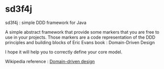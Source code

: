 sd3f4j
===================
sd3f4j : simple DDD framework for Java

A simple abstract framework that provide some markers that you are free to use in your projects.
Those markers are a code representation of the DDD principles and building blocks of Eric Evans book : Domain-Driven Design

I hope it will help you to correctly define your core model.

Wikipedia reference : [Domain-driven design](https://en.wikipedia.org/wiki/Domain-driven_design "Domain-driven design")
